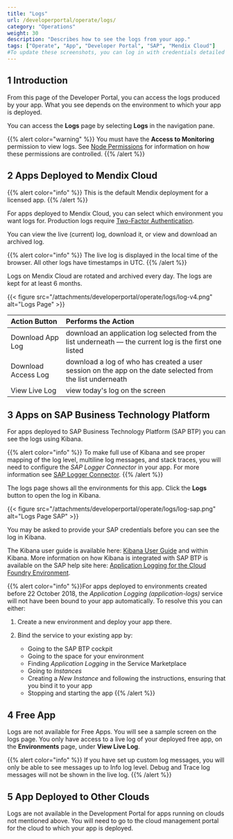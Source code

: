 ```yaml
---
title: "Logs"
url: /developerportal/operate/logs/
category: "Operations"
weight: 30
description: "Describes how to see the logs from your app."
tags: ["Operate", "App", "Developer Portal", "SAP", "Mendix Cloud"]
#To update these screenshots, you can log in with credentials detailed in How to Update Screenshots Using Team Apps.
---
```


## 1 Introduction

From this page of the Developer Portal, you can access the logs produced by your app. What you see depends on the environment to which your app is deployed.

You can access the **Logs** page by selecting **Logs** in the navigation pane.

{{% alert color="warning" %}}
You must have the **Access to Monitoring** permission to view logs. See [Node Permissions](/developerportal/deploy/node-permissions/) for information on how these permissions are controlled.
{{% /alert %}}

## 2 Apps Deployed to Mendix Cloud

{{% alert color="info" %}}
This is the default Mendix deployment for a licensed app.
{{% /alert %}}

For apps deployed to Mendix Cloud, you can select which environment you want logs for. Production logs require [Two-Factor Authentication](/developerportal/deploy/two-factor-authentication/).

You can view the live (current) log, download it, or view and download an archived log.

{{% alert color="info" %}}
The live log is displayed in the local time of the browser. All other logs have timestamps in UTC.
{{% /alert %}}
 
Logs on Mendix Cloud are rotated and archived every day. The logs are kept for at least 6 months.

{{< figure src="/attachments/developerportal/operate/logs/log-v4.png" alt="Logs Page" >}}

| Action Button | Performs the Action |
| :--- | :--- |
| Download App Log | download an application log selected from the list underneath — the current log is the first one listed  |
| Download Access Log | download a log of who has created a user session on the app on the date selected from the list underneath |
| View Live Log | view today's log on the screen |

## 3 Apps on SAP Business Technology Platform

For apps deployed to SAP Business Technology Platform (SAP BTP) you can see the logs using Kibana.

{{% alert color="info" %}}
To make full use of Kibana and see proper mapping of the log level, multiline log messages, and stack traces, you will need to configure the *SAP Logger Connector* in your app. For more information see [SAP Logger Connector](/appstore/connectors/sap/sap-logger/).
{{% /alert %}}

The logs page shows all the environments for this app. Click the **Logs** button to open the log in Kibana.

{{< figure src="/attachments/developerportal/operate/logs/log-sap.png" alt="Logs Page SAP" >}}

You may be asked to provide your SAP credentials before you can see the log in Kibana.

The Kibana user guide is available here: [Kibana User Guide](https://www.elastic.co/guide/en/kibana/current/index.html) and within Kibana. More information on how Kibana is integrated with SAP BTP is available on the SAP help site here: [Application Logging for the Cloud Foundry Environment](https://help.sap.com/viewer/ee8e8a203e024bbb8c8c2d03fce527dc/Cloud/en-US/68454d44ad41458788959485a24305e2.html).

{{% alert color="info" %}}For apps deployed to environments created before 22 October 2018, the *Application Logging (application-logs)* service will not have been bound to your app automatically. To resolve this you can either:

1. Create a new environment and deploy your app there.

2. Bind the service to your existing app by:

    * Going to the SAP BTP cockpit
    * Going to the space for your environment
    * Finding *Application Logging* in the Service Marketplace
    * Going to *Instances*
    * Creating a *New Instance* and following the instructions, ensuring that you bind it to your app
    * Stopping and starting the app
{{% /alert %}}

## 4 Free App

Logs are not available for Free Apps. You will see a sample screen on the logs page. You only have access to a live log of your deployed free app, on the **Environments** page, under **View Live Log**. 

{{% alert color="info" %}}
If you have set up custom log messages, you will only be able to see messages up to Info log level. Debug and Trace log messages will not be shown in the live log.
{{% /alert %}}

## 5 App Deployed to Other Clouds

Logs are not available in the Development Portal for apps running on clouds not mentioned above. You will need to go to the cloud management portal for the cloud to which your app is deployed.

